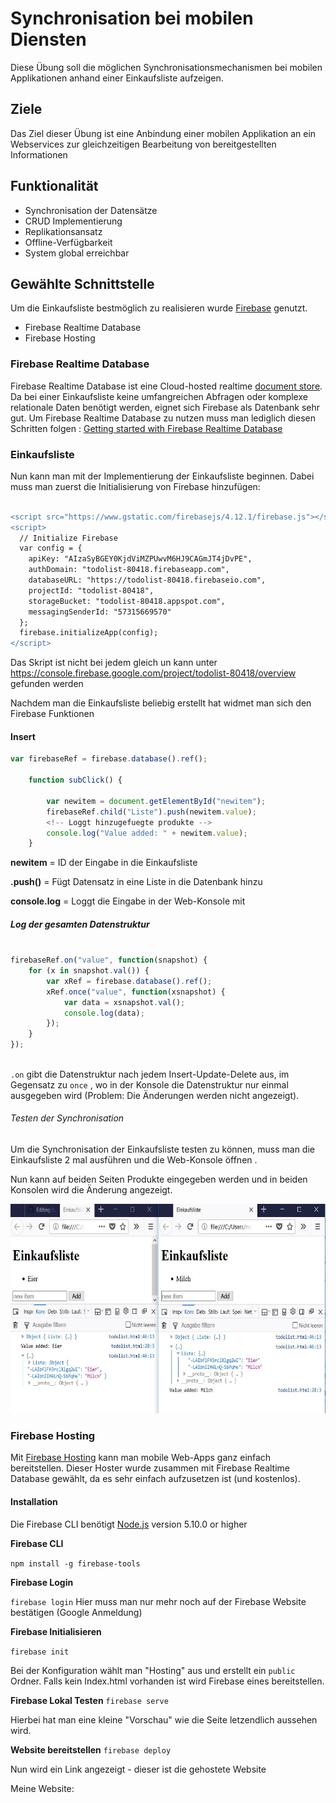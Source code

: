# Synchronisation bei mobilen Diensten

Diese Übung soll die möglichen Synchronisationsmechanismen bei mobilen Applikationen anhand einer Einkaufsliste aufzeigen.

##  Ziele

Das Ziel dieser Übung ist eine Anbindung einer mobilen Applikation an ein Webservices zur gleichzeitigen Bearbeitung von bereitgestellten Informationen

##  Funktionalität

* Synchronisation der Datensätze
* CRUD Implementierung
* Replikationsansatz
* Offline-Verfügbarkeit
* System global erreichbar

## Gewählte Schnittstelle

Um die Einkaufsliste bestmöglich zu realisieren wurde [Firebase](https://console.firebase.google.com/) genutzt. 

* Firebase Realtime Database
* Firebase Hosting

### Firebase Realtime Database

Firebase Realtime Database ist eine Cloud-hosted realtime [document store](https://db-engines.com/en/article/Document+Stores). Da bei einer Einkaufsliste keine umfangreichen Abfragen oder komplexe relationale Daten benötigt werden, eignet sich
Firebase als Datenbank sehr gut. Um Firebase Realtime Database zu nutzen muss man lediglich diesen Schritten folgen :
[Getting started with Firebase Realtime Database ](https://firebase.google.com/docs/web/setup?authuser=0)

### Einkaufsliste 
Nun kann man mit der Implementierung der Einkaufsliste beginnen. Dabei muss man zuerst die Initialisierung von Firebase hinzufügen:

```diff

<script src="https://www.gstatic.com/firebasejs/4.12.1/firebase.js"></script>
<script>
  // Initialize Firebase
  var config = {
    apiKey: "AIzaSyBGEY0KjdViMZPUwvM6HJ9CAGmJT4jDvPE",
    authDomain: "todolist-80418.firebaseapp.com",
    databaseURL: "https://todolist-80418.firebaseio.com",
    projectId: "todolist-80418",
    storageBucket: "todolist-80418.appspot.com",
    messagingSenderId: "57315669570"
  };
  firebase.initializeApp(config);
</script>
```

Das Skript ist nicht bei jedem gleich un kann unter https://console.firebase.google.com/project/todolist-80418/overview gefunden werden 

Nachdem man die Einkaufsliste beliebig erstellt hat widmet man sich den Firebase Funktionen 

#### Insert 
```javascript
var firebaseRef = firebase.database().ref();
  
	function subClick() {

		var newitem = document.getElementById("newitem");
		firebaseRef.child("Liste").push(newitem.value);
		<!-- Loggt hinzugefuegte produkte --> 
		console.log("Value added: " + newitem.value);	
	}
```
**newitem** = ID der Eingabe in die Einkaufsliste 

**.push()** =  Fügt Datensatz in eine Liste in die Datenbank hinzu

**console.log** = Loggt die Eingabe in der Web-Konsole mit

##### Log der gesamten Datenstruktur
```javascript

firebaseRef.on("value", function(snapshot) {
    for (x in snapshot.val()) {
        var xRef = firebase.database().ref();
        xRef.once("value", function(xsnapshot) {
            var data = xsnapshot.val();
            console.log(data);
        });
    }
});
		
```
`.on` gibt die Datenstruktur nach jedem Insert-Update-Delete aus, im Gegensatz zu `once`
, wo in der Konsole die Datenstruktur nur einmal ausgegeben wird (Problem: Die Änderungen werden nicht angezeigt).
###### Testen der Synchronisation

Um die Synchronisation der Einkaufsliste testen zu können, muss man die Einkaufsliste 2 mal ausführen und die Web-Konsole öffnen .

Nun kann auf beiden Seiten Produkte eingegeben werden und in beiden Konsolen wird die Änderung angezeigt.

<p align="center">
  <img src="screenshots/test.JPG" alt="Testen der Synchronisation"
       width="650" height="335">
</p>

###  Firebase Hosting

Mit [Firebase Hosting](https://firebase.google.com/docs/hosting/) kann man mobile Web-Apps ganz einfach bereitstellen. Dieser Hoster wurde zusammen mit Firebase 
Realtime Database gewählt, da es sehr einfach aufzusetzen ist (und kostenlos). 

#### Installation 

Die Firebase CLI benötigt [Node.js](https://nodejs.org/en/) version 5.10.0 or higher  

**Firebase CLI**

`npm install -g firebase-tools`

**Firebase Login** 

`firebase login`
Hier muss man nur mehr noch auf der Firebase Website bestätigen (Google Anmeldung) 

**Firebase Initialisieren**

`firebase init`

Bei der Konfiguration wählt man "Hosting" aus und erstellt ein `public` Ordner. Falls kein Index.html vorhanden
ist wird Firebase eines bereitstellen. 

**Firebase Lokal Testen**
`firebase serve`

Hierbei hat man eine kleine "Vorschau" wie die Seite letzendlich aussehen wird.

**Website bereitstellen**
`firebase deploy`

Nun wird ein Link angezeigt - dieser ist die gehostete Website 

Meine Website: 
